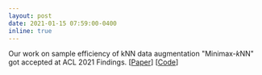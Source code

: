 ```yaml
---
layout: post
date: 2021-01-15 07:59:00-0400
inline: true
---
```


Our work on sample efficiency of kNN data augmentation "Minimax-*k*NN" got accepted at ACL 2021 Findings. [[Paper](https://aclanthology.org/2021.findings-acl.309/)] [[Code](https://github.com/huawei-noah/KD-NLP/tree/main/Minimax-kNN)]
